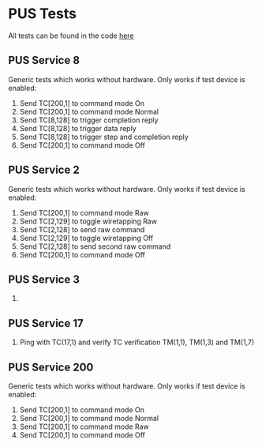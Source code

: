 # PUS Tests
 
All tests can be found in the code
[here](https://git.ksat-stuttgart.de/source/tmtc/-/tree/development/pus_tc)

## PUS Service 8

Generic tests which works without hardware.
Only works if test device is enabled:

1. Send TC[200,1] to command mode On
2. Send TC[200,1] to command mode Normal
3. Send TC[8,128] to trigger completion reply
4. Send TC[8,128] to trigger data reply
5. Send TC[8,128] to trigger step and completion reply
6. Send TC[200,1] to command mode Off

## PUS Service 2

Generic tests which works without hardware.
Only works if test device is enabled:

1. Send TC[200,1] to command mode Raw
2. Send TC[2,129] to toggle wiretapping Raw
3. Send TC[2,128] to send raw command
4. Send TC[2,129] to toggle wiretapping Off
5. Send TC[2,128] to send second raw command
6. Send TC[200,1] to command mode Off

## PUS Service 3

1.

## PUS Service 17

1. Ping with TC(17,1) and verify TC verification TM(1,1), TM(1,3) and TM(1,7)

## PUS Service 200

Generic tests which works without hardware.
Only works if test device is enabled:

1. Send TC[200,1] to command mode On
2. Send TC[200,1] to command mode Normal
3. Send TC[200,1] to command mode Raw
4. Send TC[200,1] to command mode Off
